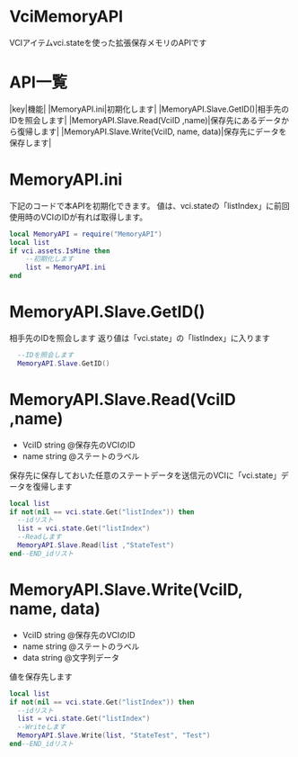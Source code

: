 # VciMemoryAPI
VCIアイテムvci.stateを使った拡張保存メモリのAPIです

# API一覧
|key|機能|
|MemoryAPI.ini|初期化します|
|MemoryAPI.Slave.GetID()|相手先のIDを照会します|
|MemoryAPI.Slave.Read(VciID ,name)|保存先にあるデータから復帰します|
|MemoryAPI.Slave.Write(VciID, name, data)|保存先にデータを保存します|


# MemoryAPI.ini
下記のコードで本APIを初期化できます。
値は、vci.stateの「listIndex」に前回使用時のVCIのIDが有れば取得します。
```lua
local MemoryAPI = require("MemoryAPI")
local list
if vci.assets.IsMine then
    --初期化します
    list = MemoryAPI.ini
end
```


# MemoryAPI.Slave.GetID()
相手先のIDを照会します
返り値は「vci.state」の「listIndex」に入ります
```lua
  --IDを照会します
  MemoryAPI.Slave.GetID()
```   

# MemoryAPI.Slave.Read(VciID ,name)
- VciID string @保存先のVCIのID 
- name string @ステートのラベル 

保存先に保存しておいた任意のステートデータを送信元のVCIに「vci.state」データを復帰します
```lua
local list
if not(nil == vci.state.Get("listIndex")) then
  --idリスト
  list = vci.state.Get("listIndex")
  --Readします
  MemoryAPI.Slave.Read(list ,"StateTest")
end--END_idリスト
```      


# MemoryAPI.Slave.Write(VciID, name, data)
- VciID string @保存先のVCIのID
- name string @ステートのラベル
- data string @文字列データ 

値を保存先します
```lua
local list
if not(nil == vci.state.Get("listIndex")) then
  --idリスト
  list = vci.state.Get("listIndex")
  --Writeします
  MemoryAPI.Slave.Write(list, "StateTest", "Test")
end--END_idリスト
```      
